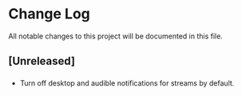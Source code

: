 # Change Log

All notable changes to this project will be documented in this file.

## [Unreleased]

###
- Turn off desktop and audible notifications for streams by default.
